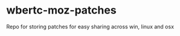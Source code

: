 wbertc-moz-patches
==================

Repo for storing patches for easy sharing across win, linux and osx
